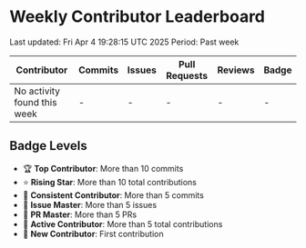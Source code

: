 # Weekly Contributor Leaderboard

Last updated: Fri Apr  4 19:28:15 UTC 2025
Period: Past week

| Contributor | Commits | Issues | Pull Requests | Reviews | Badge |
|-------------|---------|---------|---------------|---------|-------|
| No activity found this week | - | - | - | - | - |

## Badge Levels

- 🏆 **Top Contributor**: More than 10 commits
- ⭐ **Rising Star**: More than 10 total contributions
- 💪 **Consistent Contributor**: More than 5 commits
- 🎯 **Issue Master**: More than 5 issues
- 🚀 **PR Master**: More than 5 PRs
- 🔄 **Active Contributor**: More than 5 total contributions
- 🌱 **New Contributor**: First contribution
